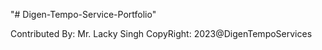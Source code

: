 "# Digen-Tempo-Service-Portfolio" 


Contributed By: Mr. Lacky Singh
CopyRight: 2023@DigenTempoServices
